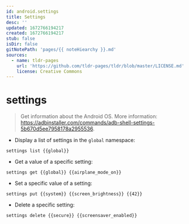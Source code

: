 ```yaml
---
id: android.settings
title: Settings
desc: ''
updated: 1672766194217
created: 1672766194217
stub: false
isDir: false
gitNotePath: 'pages/{{ noteHiearchy }}.md'
sources:
  - name: tldr-pages
    url: 'https://github.com/tldr-pages/tldr/blob/master/LICENSE.md'
    license: Creative Commons
---
```

# settings

> Get information about the Android OS.
> More information: <https://adbinstaller.com/commands/adb-shell-settings-5b670d5ee7958178a2955536>.

- Display a list of settings in the `global` namespace:

`settings list {{global}}`

- Get a value of a specific setting:

`settings get {{global}} {{airplane_mode_on}}`

- Set a specific value of a setting:

`settings put {{system}} {{screen_brightness}} {{42}}`

- Delete a specific setting:

`settings delete {{secure}} {{screensaver_enabled}}`

